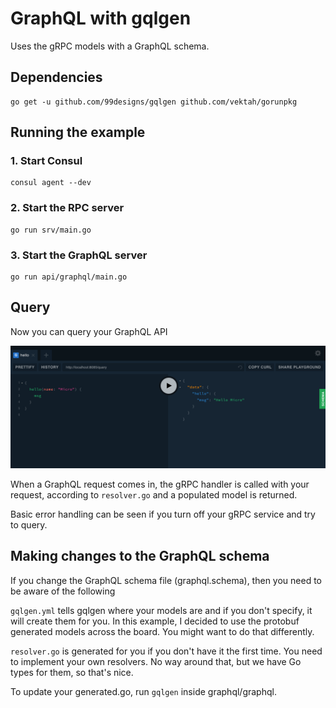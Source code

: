 # GraphQL with gqlgen

Uses the gRPC models with a GraphQL schema.

## Dependencies

```
go get -u github.com/99designs/gqlgen github.com/vektah/gorunpkg
```

## Running the example

### 1. Start Consul

```
consul agent --dev
```

### 2. Start the RPC server

```
go run srv/main.go
```

### 3. Start the GraphQL server

```
go run api/graphql/main.go
```

## Query

Now you can query your GraphQL API

![alt text](gql-playground.png "Example query")

When a GraphQL request comes in, the gRPC handler is called with your request, according to `resolver.go` and a populated model is returned.

Basic error handling can be seen if you turn off your gRPC service and try to query.

## Making changes to the GraphQL schema

If you change the GraphQL schema file (graphql.schema), then you need to be aware of the following

`gqlgen.yml` tells gqlgen where your models are and if you don't specify, it will create them for you. In this example, I decided to use the protobuf generated models across the board. You might want to do that differently.

`resolver.go` is generated for you if you don't have it the first time. You need to implement your own resolvers. No way around that, but we have Go types for them, so that's nice.

To update your generated.go, run `gqlgen` inside graphql/graphql.
